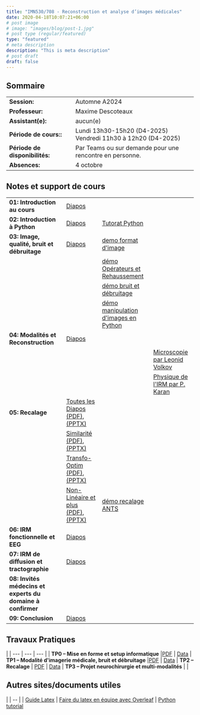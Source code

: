 ```yaml
---
title: "IMN530/708 - Reconstruction et analyse d’images médicales"
date: 2020-04-18T10:07:21+06:00
# post image
# image: "images/blog/post-1.jpg"
# post type (regular/featured)
type: "featured"
# meta description
description: "This is meta description"
# post draft
draft: false
---
```


## Sommaire

| | |
|--|--|
|**Session:** | Automne A2024
| **Professeur:** | Maxime Descoteaux
| **Assistant(e):** | 	aucun(e)
| **Période de cours::** | Lundi 13h30-15h20 (D4-2025) <br>Vendredi 11h30 à 12h20 (D4-2025)
| **Période de disponibilités:** | Par Teams ou sur demande pour une rencontre en personne.
| **Absences:** | 4 octobre

## Notes et support de cours

<style>
table {
    border-collapse: collapse;
}
table, th, td {
   border: none!important;
}
blockquote {
    border-left: solid blue;
    padding-left: 10px;
}
</style>
| | | | |
|-------------|-------------|-------|--------|
| **01: Introduction au cours**               | [Diapos](imn_courses/imn530/cours/Intro.pdf) | |
| **02: Introduction à Python**               | [Diapos](imn_courses/imn530/cours/Intro_python.pptx)  | [Tutorat Python](imn_courses/imn530/demos/python_tutorial.zip) 
| **03: Image, qualité, bruit et débruitage** | [Diapos](imn_courses/imn530/cours/imagequalitedebruitage.pdf)  | [demo format d'image](imn_courses/imn530/demos/demoImageFormat.zip)         |
| 	       		      	 	      | | [démo Opérateurs et Rehaussement](imn_courses/imn530/demos/demoRehaussementContour.zip)            |
| 	       		      	 	      |  | [démo bruit et débruitage](imn_courses/imn530/demos/demoNoiseDenoise.zip)            |
| 	       		      	 	      |  | [démo manipulation d'images en Python](imn_courses/imn530/demos/demoPythonImageManipulation.zip)            |
| **04: Modalités et Reconstruction**         | [Diapos](imn_courses/imn530/cours/ModaliteImagerie.pdf) |            |
    		     			      | | | [Microscopie par Leonid Volkov](imn_courses/imn530/guests/Microscopie_LVolkov.pptx)
					      | | | [Physique de l'IRM par P. Karan](imn_courses/imn530/guests/Physique_IRM_cours.pptx.pptx)
| **05: Recalage**                            | [Toutes les Diapos (PDF)](imn_courses/imn530/cours/Recalage.pdf), [(PPTX)](imn_courses/imn530/cours/Recalage.pptx)          |
| 					      | [Similarité (PDF)](imn_courses/imn530/cours/Recalage-Simil.pdf), [(PPTX)](imn_courses/imn530/cours/Recalage-Simil.pptx) 	  |
| 					      | [Transfo-Optim (PDF)](imn_courses/imn530/cours/Recalage-Transfo-Optim.pdf), [(PPTX)](imn_courses/imn530/cours/Recalage-Transfo-Optim.pptx) |
| 					      | [Non-Linéaire et plus (PDF)](imn_courses/imn530/cours/Recalage-NonLineaire-et-plus.pdf), [(PPTX)](imn_courses/imn530/cours/Recalage-NonLineaire-et-plus.pptx) | [démo recalage ANTS](imn_courses/imn530/demos/demoRecalageANTS.zip)
| **06: IRM fonctionnelle et EEG**            | [Diapos](imn_courses/imn530/guests/IRMf-EEG_whittingstall.pdf) |            |
| **07: IRM de diffusion et tractographie**   | [Diapos](imn_courses/imn530/cours/IRMd.pdf) |            |
| **08: Invités médecins et experts du domaine à confirmer** |  |            |
| **09: Conclusion**                          | [Diapos](imn_courses/imn530/cours/conclusion.pdf) |            |   

## Travaux Pratiques
|
| --- | --- | --- |
| **TP0 – Mise en forme et setup informatique** |[PDF](imn_courses/imn530/TP0.pdf) | [Data](imn_courses/imn530/Data_TP0.zip) 
| **TP1 – Modalité d'imagerie médicale, bruit et débruitage** |[PDF](imn_courses/imn530/TP1.pdf) | [Data](imn_courses/imn530/Data_TP1.zip) 
| **TP2 – Recalage** | [PDF](imn_courses/imn530/TP2.pdf) | [Data](imn_courses/imn530/Data_TP2.zip)
| **TP3 – Projet neurochirurgie et multi-modalités** | | 


## Autres sites/documents utiles

|
| -- |
| [Guide Latex](courses/imn359/misc/latex-guide.pdf)
| [Faire du latex en équipe avec Overleaf](https://www.overleaf.com/)
| [Python tutorial](https://docs.python.org/3/tutorial/)

